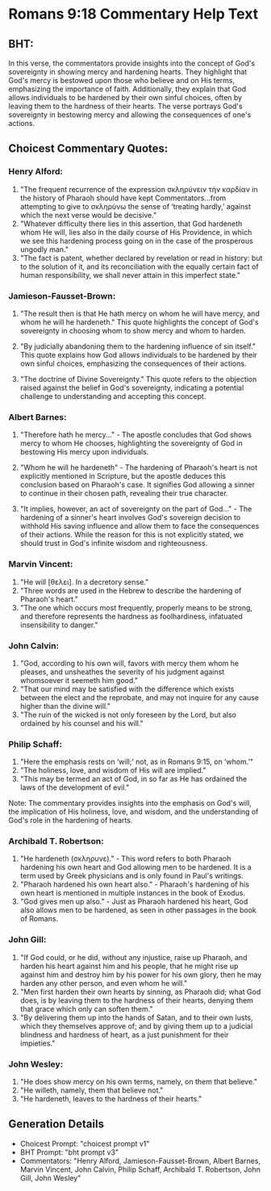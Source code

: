 # Romans 9:18 Commentary Help Text

## BHT:
In this verse, the commentators provide insights into the concept of God's sovereignty in showing mercy and hardening hearts. They highlight that God's mercy is bestowed upon those who believe and on His terms, emphasizing the importance of faith. Additionally, they explain that God allows individuals to be hardened by their own sinful choices, often by leaving them to the hardness of their hearts. The verse portrays God's sovereignty in bestowing mercy and allowing the consequences of one's actions.

## Choicest Commentary Quotes:
### Henry Alford:
1. "The frequent recurrence of the expression σκληρύνειν τὴν καρδίαν in the history of Pharaoh should have kept Commentators...from attempting to give to σκληρύνω the sense of ‘treating hardly,’ against which the next verse would be decisive."
2. "Whatever difficulty there lies in this assertion, that God hardeneth whom He will, lies also in the daily course of His Providence, in which we see this hardening process going on in the case of the prosperous ungodly man."
3. "The fact is patent, whether declared by revelation or read in history: but to the solution of it, and its reconciliation with the equally certain fact of human responsibility, we shall never attain in this imperfect state."

### Jamieson-Fausset-Brown:
1. "The result then is that He hath mercy on whom he will have mercy, and whom he will he hardeneth." This quote highlights the concept of God's sovereignty in choosing whom to show mercy and whom to harden.

2. "By judicially abandoning them to the hardening influence of sin itself." This quote explains how God allows individuals to be hardened by their own sinful choices, emphasizing the consequences of their actions.

3. "The doctrine of Divine Sovereignty." This quote refers to the objection raised against the belief in God's sovereignty, indicating a potential challenge to understanding and accepting this concept.

### Albert Barnes:
1. "Therefore hath he mercy..." - The apostle concludes that God shows mercy to whom He chooses, highlighting the sovereignty of God in bestowing His mercy upon individuals.

2. "Whom he will he hardeneth" - The hardening of Pharaoh's heart is not explicitly mentioned in Scripture, but the apostle deduces this conclusion based on Pharaoh's case. It signifies God allowing a sinner to continue in their chosen path, revealing their true character.

3. "It implies, however, an act of sovereignty on the part of God..." - The hardening of a sinner's heart involves God's sovereign decision to withhold His saving influence and allow them to face the consequences of their actions. While the reason for this is not explicitly stated, we should trust in God's infinite wisdom and righteousness.

### Marvin Vincent:
1. "He will [θελει]. In a decretory sense."
2. "Three words are used in the Hebrew to describe the hardening of Pharaoh's heart."
3. "The one which occurs most frequently, properly means to be strong, and therefore represents the hardness as foolhardiness, infatuated insensibility to danger."

### John Calvin:
1. "God, according to his own will, favors with mercy them whom he pleases, and unsheathes the severity of his judgment against whomsoever it seemeth him good."
2. "That our mind may be satisfied with the difference which exists between the elect and the reprobate, and may not inquire for any cause higher than the divine will."
3. "The ruin of the wicked is not only foreseen by the Lord, but also ordained by his counsel and his will."

### Philip Schaff:
1. "Here the emphasis rests on ‘will;’ not, as in Romans 9:15, on ‘whom.’"
2. "The holiness, love, and wisdom of His will are implied."
3. "This may be termed an act of God, in so far as He has ordained the laws of the development of evil."

Note: The commentary provides insights into the emphasis on God's will, the implication of His holiness, love, and wisdom, and the understanding of God's role in the hardening of hearts.

### Archibald T. Robertson:
1. "He hardeneth (σκληρυνε)." - This word refers to both Pharaoh hardening his own heart and God allowing men to be hardened. It is a term used by Greek physicians and is only found in Paul's writings.
2. "Pharaoh hardened his own heart also." - Pharaoh's hardening of his own heart is mentioned in multiple instances in the book of Exodus.
3. "God gives men up also." - Just as Pharaoh hardened his heart, God also allows men to be hardened, as seen in other passages in the book of Romans.

### John Gill:
1. "If God could, or he did, without any injustice, raise up Pharaoh, and harden his heart against him and his people, that he might rise up against him and destroy him by his power for his own glory, then he may harden any other person, and even whom he will."
2. "Men first harden their own hearts by sinning, as Pharaoh did; what God does, is by leaving them to the hardness of their hearts, denying them that grace which only can soften them."
3. "By delivering them up into the hands of Satan, and to their own lusts, which they themselves approve of; and by giving them up to a judicial blindness and hardness of heart, as a just punishment for their impieties."

### John Wesley:
1. "He does show mercy on his own terms, namely, on them that believe."
2. "He willeth, namely, them that believe not."
3. "He hardeneth, leaves to the hardness of their hearts."


## Generation Details
- Choicest Prompt: "choicest prompt v1"
- BHT Prompt: "bht prompt v3"
- Commentators: "Henry Alford, Jamieson-Fausset-Brown, Albert Barnes, Marvin Vincent, John Calvin, Philip Schaff, Archibald T. Robertson, John Gill, John Wesley"
